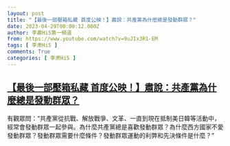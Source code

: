 ```yaml
---
layout: post
title: "【最後一部壓箱私藏 首度公映！】肅說：共產黨為什麼總是發動群眾？"
date: 2023-04-29T00:00:12.000Z
author: 李肅Hi5第一頻道
from: https://www.youtube.com/watch?v=9uJIx3R1-EM
tags: [ 李肃Hi5 ]
comments: True
categories: [ 李肃Hi5 ]
---
```

<!--1682726412000-->
[【最後一部壓箱私藏 首度公映！】肅說：共產黨為什麼總是發動群眾？](https://www.youtube.com/watch?v=9uJIx3R1-EM)
------

<div>
有觀眾問：“共產黨從抗戰、解放戰爭、文革、一直到現在抵制美日韓等活動中，經常會發動群眾一起參與。為什麼共產黨總是喜歡發動群眾？為什麼西方國家不愛發動群眾？發動群眾需要什麼條件？發動群眾運動的利弊和先決條件是什麼？”
</div>
